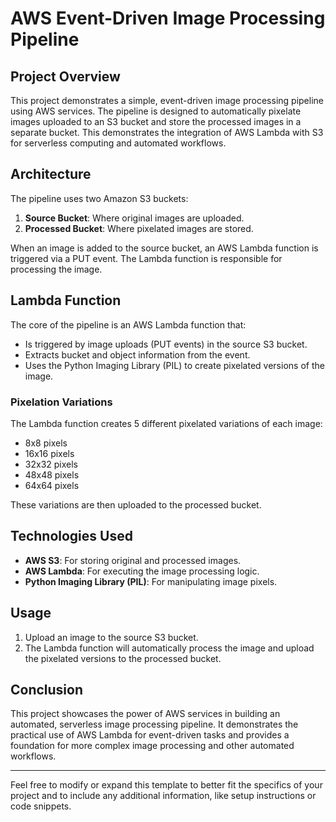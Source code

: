 # AWS Event-Driven Image Processing Pipeline

## Project Overview

This project demonstrates a simple, event-driven image processing pipeline using AWS services. The pipeline is designed to automatically pixelate images uploaded to an S3 bucket and store the processed images in a separate bucket. This demonstrates the integration of AWS Lambda with S3 for serverless computing and automated workflows.

## Architecture

The pipeline uses two Amazon S3 buckets:
1. **Source Bucket**: Where original images are uploaded.
2. **Processed Bucket**: Where pixelated images are stored.

When an image is added to the source bucket, an AWS Lambda function is triggered via a PUT event. The Lambda function is responsible for processing the image.

## Lambda Function

The core of the pipeline is an AWS Lambda function that:
- Is triggered by image uploads (PUT events) in the source S3 bucket.
- Extracts bucket and object information from the event.
- Uses the Python Imaging Library (PIL) to create pixelated versions of the image.

### Pixelation Variations

The Lambda function creates 5 different pixelated variations of each image:
- 8x8 pixels
- 16x16 pixels
- 32x32 pixels
- 48x48 pixels
- 64x64 pixels

These variations are then uploaded to the processed bucket.

## Technologies Used

- **AWS S3**: For storing original and processed images.
- **AWS Lambda**: For executing the image processing logic.
- **Python Imaging Library (PIL)**: For manipulating image pixels.

## Usage

1. Upload an image to the source S3 bucket.
2. The Lambda function will automatically process the image and upload the pixelated versions to the processed bucket.

## Conclusion

This project showcases the power of AWS services in building an automated, serverless image processing pipeline. It demonstrates the practical use of AWS Lambda for event-driven tasks and provides a foundation for more complex image processing and other automated workflows.

---

Feel free to modify or expand this template to better fit the specifics of your project and to include any additional information, like setup instructions or code snippets.